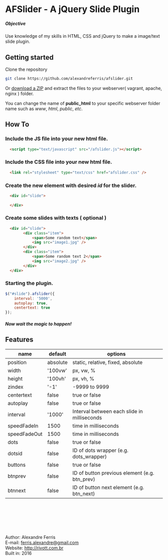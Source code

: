 <h1>AFSlider - A jQuery Slide Plugin</h1>

<h5>Objective</h5>
Use knowledge of my skills in HTML, CSS and jQuery to make a image/text slide plugin.

## Getting started

Clone the repository

```bash
git clone https://github.com/alexandreferris/afslider.git
```

Or [download a ZIP](https://github.com/alexandreferris/afslider/archive/master.zip)
and extract the files to your webserver( vagrant, apache, nginx ) folder.

You can change the name of **public_html** to your specific webserver folder name such as *www*, *html*, *public*, *etc*.

## How To

### Include the JS file into your new html file.
```html
  <script type="text/javascript" src="/afslider.js"></script>
```

### Include the CSS file into your new html file.
```html
  <link rel="stylesheet" type="text/css" href="afslider.css" />
```

### Create the new element with desired *id* for the slider.
```html
  <div id="slide">
  
  </div>
```

### Create some slides with texts ( optional )
```html
  <div id="slide">
		<div class="item">
			<span>Some random text</span>
			<img src="image1.jpg" />
		</div>
		<div class="item">
			<span>Some random text 2</span>
			<img src="image2.jpg" />
		</div>
  </div>
```

### Starting the plugin.
```js
$("#slide").afslider({
	interval: '5000',
	autoplay: true,
	centertext: true
});
```

##### Now wait the magic to happen!




## Features

| name          | default       | options                                          |
| ------------- | ------------- | ------------------------------------------------ |
| position		  | absolute      | static, relative, fixed, absolute                |
| width		 	    | '100vw'       | px, vw, %                                        |
| height		    | '100vh'       | px, vh, %                                        |
| zindex		    | '-1'          | -9999 to 9999                                    |
| centertext	  | false         | true or false                                    |
| autoplay		  | false         | true or false                                    |
| interval		  | '1000'        | Interval between each slide in milliseconds      |
| speedFadeIn	  | 1500          | time in milliseconds                             |
| speedFadeOut	| 1500          | time in milliseconds                             |
| dots		 	    | false         | true or false                                    |
| dotsid		    | false         | ID of dots wrapper (e.g. dots_wrapper)           |
| buttons		    | false         | true or false                                    |
| btnprev		    | false         | ID of button previous element (e.g. btn_prev)    |
| btnnext		    | false         | ID of button next element (e.g. btn_next)        |




<br><br><br><br><br>

Author: Alexandre Ferris<br>
E-mail: ferris.alexandre@gmail.com<br>
Website: http://rivott.com.br<br>
Built in: 2016
